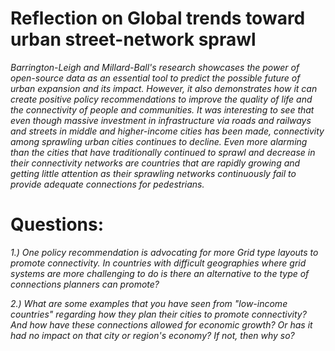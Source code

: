 
# Reflection on Global trends toward urban street-network sprawl

_Barrington-Leigh and Millard-Ball's research showcases the power of open-source data as an essential tool to predict the possible future of urban expansion and its impact. However, it also demonstrates how it can create positive policy recommendations to improve the quality of life and the connectivity of people and communities. It was interesting to see that even though massive investment in infrastructure via roads and railways and streets in middle and higher-income cities has been made, connectivity among sprawling urban cities continues to decline. Even more alarming than the cities that have traditionally continued to sprawl and decrease in their connectivity networks are countries that are rapidly growing and getting little attention as their sprawling networks continuously fail to provide adequate connections for pedestrians._ 

# Questions:

_1.) One policy recommendation is advocating for more Grid type layouts to promote connectivity. In countries with difficult geographies where grid systems are more challenging to do is there an alternative to the type of connections planners can promote?_

_2.) What are some examples that you have seen from "low-income countries" regarding how they plan their cities to promote connectivity? And how have these connections allowed for economic growth? Or has it had no impact on that city or region's economy? If not, then why so?_
